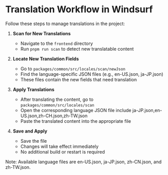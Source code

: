 # Translation Workflow in Windsurf

Follow these steps to manage translations in the project:

1. **Scan for New Translations**
   * Navigate to the `frontend` directory
   * Run `pnpm run scan` to detect new translatable content

2. **Locate New Translation Fields**
   * Go to `packages/common/src/locales/scan/newJson`
   * Find the language-specific JSON files (e.g., en-US.json, ja-JP.json)
   * These files contain the new fields that need translation

3. **Apply Translations**
   * After translating the content, go to `packages/common/src/locales/scan`
   * Open the corresponding language JSON file include ja-JP.json,en-US.json,zh-CH.json,zh-TW.json
   * Paste the translated content into the appropriate file

4. **Save and Apply**
   * Save the file
   * Changes will take effect immediately
   * No additional build or restart is required

Note: Available language files are en-US.json, ja-JP.json, zh-CN.json, and zh-TW.json.